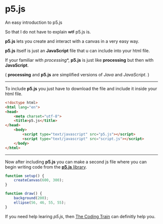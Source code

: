 # p5.js
An easy introduction to p5.js

So that I do not have to explain ~~wtf~~ p5.js is.


**p5.js** lets you create and interact with a canvas in a very easy way.

**p5.js** itself is just an **JavaScript** file that u can include into your html file.

If your familiar with *processing**, **p5.js** is just like **processing** but then with **JavaScript**.

( **processing** and **p5.js** are simplified versions of *Java* and *JavaScript*. )

***


To include **p5.js** you just have to download the file and include it inside your html file.

```html
<!doctype html>
<html lang="en">
<head>
    <meta charset="utf-8">
    <title>p5.js</title>
</head>
    <body>
        <script type="text/javascript" src="p5.js"></script>
        <script type="text/javascript" src="script.js"></script>
    </body>
</html>
```

***

Now after including **p5.js** you can make a second js file where you can begin writing code from the [**p5.js** library](https://p5js.org/reference/).

```javascript
function setup() {
    createCanvas(600, 300);
}

function draw() {
    background(200);
    ellipse(56, 46, 55, 55);
}
```

If you need help learing *p5.js*, then [The Coding Train](https://www.youtube.com/watch?v=yPWkPOfnGsw&list=PLRqwX-V7Uu6Zy51Q-x9tMWIv9cueOFTFA) can definitly help you.
